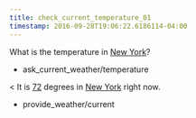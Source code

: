 ```yaml
---
title: check_current_temperature_01
timestamp: 2016-09-28T19:06:22.6186114-04:00
---
```


What is the temperature in [New York](city)?
* ask_current_weather/temperature

< It is [72](temperature) degrees in [New York](city) right now.
* provide_weather/current
